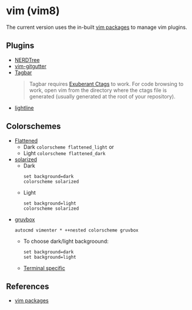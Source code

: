 # vim (vim8)
The current version uses the in-built [vim packages][vim-pkg] to manage vim
plugins.

## Plugins
* [NERDTree][nerdtree-git]
* [vim-gitgutter][gitgutter-git]
* [Tagbar][tagbar-git]
  > Tagbar requires [Exuberant Ctags][ctags] to work. For code browsing to work,
  > open vim from the directory where the ctags file is generated (usually
  > generated at the root of your repository).
* [lightline][lightline-git]

## Colorschemes
* [Flattened][flattened-git]
  + Dark `colorscheme flattened_light` or
  + Light `colorscheme flattened_dark`
* [solarized][solarized-git]
  + Dark
    ```
    set background=dark
    colorscheme solarized
    ```
  + Light
    ```
    set background=light
    colorscheme solarized
    ```
* [gruvbox][gruvbox-git]
  ```
  autocmd vimenter * ++nested colorscheme gruvbox
  ```
  + To choose dark/light backgroound:
    ```
    set background=dark
    set background=light
    ```
  + [Terminal specific][gruvbox-term-specific]



## References
 * [vim packages][vim-pkg]

[vim-pkg]: https://vimhelp.org/repeat.txt.html#packages
[nerdtree-git]: https://github.com/preservim/nerdtree
[gitgutter-git]: https://github.com/airblade/vim-gitgutter
[tagbar-git]: https://github.com/preservim/tagbar
[lightline-git]: https://github.com/itchyny/lightline.vim
[ctags]: http://ctags.sourceforge.net/
[flattened-git]: https://github.com/romainl/flattened
[solarized-git]: https://github.com/altercation/vim-colors-solarized
[gruvbox-git]: https://github.com/morhetz/gruvbox
[gruvbox-term-specific]: https://github.com/morhetz/gruvbox/wiki/Terminal-specific
